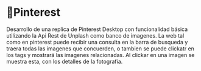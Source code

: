 #  :gift:Pinterest

Desarrollo de una replica de Pinterest Desktop con funcionalidad básica utilizando la Api Rest de Unplash como banco de imagenes. La web tal como en pinterest puede recibir una consulta en la barra de busqueda y traera todas las imagenes que concuerden, o tambien se puede clickatr en los tags y mostrará las imagenes relacionadas. Al clickar en una imagen se muestra esta, con los detalles de la fotografia.

